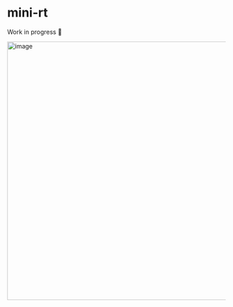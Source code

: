 # mini-rt

Work in progress 🚧

<img width="897" height="598" alt="image" src="https://github.com/user-attachments/assets/d80a8b26-46f4-4284-8f83-dd0ec29855e6" />
